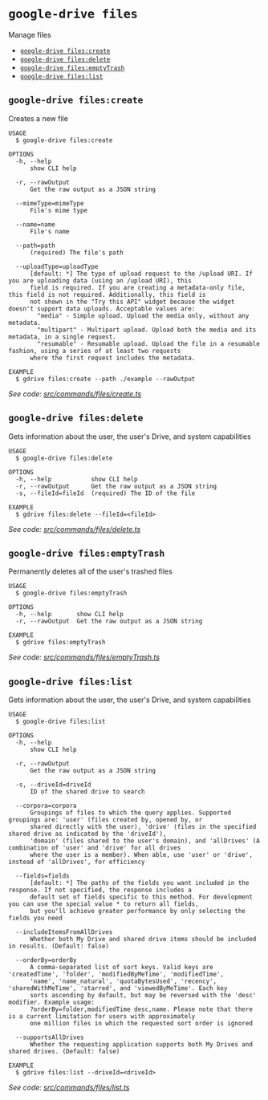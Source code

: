 `google-drive files`
====================

Manage files

* [`google-drive files:create`](#google-drive-filescreate)
* [`google-drive files:delete`](#google-drive-filesdelete)
* [`google-drive files:emptyTrash`](#google-drive-filesemptytrash)
* [`google-drive files:list`](#google-drive-fileslist)

## `google-drive files:create`

Creates a new file

```
USAGE
  $ google-drive files:create

OPTIONS
  -h, --help
      show CLI help

  -r, --rawOutput
      Get the raw output as a JSON string

  --mimeType=mimeType
      File's mime type

  --name=name
      File's name

  --path=path
      (required) The file's path

  --uploadType=uploadType
      [default: *] The type of upload request to the /upload URI. If you are uploading data (using an /upload URI), this 
      field is required. If you are creating a metadata-only file, this field is not required. Additionally, this field is 
      not shown in the "Try this API" widget because the widget doesn't support data uploads. Acceptable values are:
        "media" - Simple upload. Upload the media only, without any metadata. 
        "multipart" - Multipart upload. Upload both the media and its metadata, in a single request.
        "resumable" - Resumable upload. Upload the file in a resumable fashion, using a series of at least two requests 
      where the first request includes the metadata.

EXAMPLE
  $ gdrive files:create --path ./example --rawOutput
```

_See code: [src/commands/files/create.ts](https://github.com/quangvinh2080/google-drive-cli/blob/v0.0.1/src/commands/files/create.ts)_

## `google-drive files:delete`

Gets information about the user, the user's Drive, and system capabilities

```
USAGE
  $ google-drive files:delete

OPTIONS
  -h, --help           show CLI help
  -r, --rawOutput      Get the raw output as a JSON string
  -s, --fileId=fileId  (required) The ID of the file

EXAMPLE
  $ gdrive files:delete --fileId=<fileId>
```

_See code: [src/commands/files/delete.ts](https://github.com/quangvinh2080/google-drive-cli/blob/v0.0.1/src/commands/files/delete.ts)_

## `google-drive files:emptyTrash`

Permanently deletes all of the user's trashed files

```
USAGE
  $ google-drive files:emptyTrash

OPTIONS
  -h, --help       show CLI help
  -r, --rawOutput  Get the raw output as a JSON string

EXAMPLE
  $ gdrive files:emptyTrash
```

_See code: [src/commands/files/emptyTrash.ts](https://github.com/quangvinh2080/google-drive-cli/blob/v0.0.1/src/commands/files/emptyTrash.ts)_

## `google-drive files:list`

Gets information about the user, the user's Drive, and system capabilities

```
USAGE
  $ google-drive files:list

OPTIONS
  -h, --help
      show CLI help

  -r, --rawOutput
      Get the raw output as a JSON string

  -s, --driveId=driveId
      ID of the shared drive to search

  --corpora=corpora
      Groupings of files to which the query applies. Supported groupings are: 'user' (files created by, opened by, or 
      shared directly with the user), 'drive' (files in the specified shared drive as indicated by the 'driveId'), 
      'domain' (files shared to the user's domain), and 'allDrives' (A combination of 'user' and 'drive' for all drives 
      where the user is a member). When able, use 'user' or 'drive', instead of 'allDrives', for efficiency

  --fields=fields
      [default: *] The paths of the fields you want included in the response. If not specified, the response includes a 
      default set of fields specific to this method. For development you can use the special value * to return all fields, 
      but you'll achieve greater performance by only selecting the fields you need

  --includeItemsFromAllDrives
      Whether both My Drive and shared drive items should be included in results. (Default: false)

  --orderBy=orderBy
      A comma-separated list of sort keys. Valid keys are 'createdTime', 'folder', 'modifiedByMeTime', 'modifiedTime', 
      'name', 'name_natural', 'quotaBytesUsed', 'recency', 'sharedWithMeTime', 'starred', and 'viewedByMeTime'. Each key 
      sorts ascending by default, but may be reversed with the 'desc' modifier. Example usage: 
      ?orderBy=folder,modifiedTime desc,name. Please note that there is a current limitation for users with approximately 
      one million files in which the requested sort order is ignored

  --supportsAllDrives
      Whether the requesting application supports both My Drives and shared drives. (Default: false)

EXAMPLE
  $ gdrive files:list --driveId=<driveId>
```

_See code: [src/commands/files/list.ts](https://github.com/quangvinh2080/google-drive-cli/blob/v0.0.1/src/commands/files/list.ts)_
